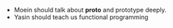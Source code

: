 - Moein should talk about __proto__ and prototype deeply.
- Yasin should teach us functional programming